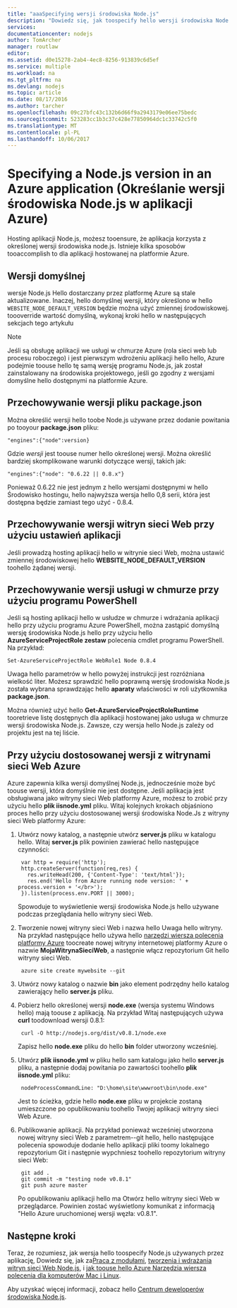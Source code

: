 ```yaml
---
title: "aaaSpecifying wersji środowiska Node.js"
description: "Dowiedz się, jak toospecify hello wersji środowiska Node.js używane przez witryny sieci Web platformy Azure i usługi w chmurze"
services: 
documentationcenter: nodejs
author: TomArcher
manager: routlaw
editor: 
ms.assetid: d0e15278-2ab4-4ec8-8256-913839c6d5ef
ms.service: multiple
ms.workload: na
ms.tgt_pltfrm: na
ms.devlang: nodejs
ms.topic: article
ms.date: 08/17/2016
ms.author: tarcher
ms.openlocfilehash: 09c27bfc43c132b6d66f9a2943179e06ee75bedc
ms.sourcegitcommit: 523283cc1b3c37c428e77850964dc1c33742c5f0
ms.translationtype: MT
ms.contentlocale: pl-PL
ms.lasthandoff: 10/06/2017
---
```

# <a name="specifying-a-nodejs-version-in-an-azure-application"></a>Specifying a Node.js version in an Azure application (Określanie wersji środowiska Node.js w aplikacji Azure)
Hosting aplikacji Node.js, możesz tooensure, że aplikacja korzysta z określonej wersji środowiska node.js. Istnieje kilka sposobów tooaccomplish to dla aplikacji hostowanej na platformie Azure.

## <a name="default-versions"></a>Wersji domyślnej
wersje Node.js Hello dostarczany przez platformę Azure są stale aktualizowane. Inaczej, hello domyślnej wersji, który określono w hello `WEBSITE_NODE_DEFAULT_VERSION` będzie można użyć zmiennej środowiskowej. toooverride wartość domyślną, wykonaj kroki hello w następujących sekcjach tego artykułu

> [!NOTE]
> Jeśli są obsługę aplikacji we usługi w chmurze Azure (rola sieci web lub procesu roboczego) i jest pierwszym wdrożeniu aplikacji hello hello, Azure podejmie toouse hello tę samą wersję programu Node.js, jak został zainstalowany na środowiska projektowego, jeśli go zgodny z wersjami domyślne hello dostępnymi na platformie Azure.
>
>

## <a name="versioning-with-packagejson"></a>Przechowywanie wersji pliku package.json
Można określić wersji hello toobe Node.js używane przez dodanie powitania po tooyour **package.json** pliku:

    "engines":{"node":version}

Gdzie *wersji* jest toouse numer hello określonej wersji. Można określić bardziej skomplikowane warunki dotyczące wersji, takich jak:

    "engines":{"node": "0.6.22 || 0.8.x"}

Ponieważ 0.6.22 nie jest jednym z hello wersjami dostępnymi w hello Środowisko hostingu, hello najwyższa wersja hello 0,8 serii, która jest dostępna będzie zamiast tego użyć - 0.8.4.

## <a name="versioning-websites-with-app-settings"></a>Przechowywanie wersji witryn sieci Web przy użyciu ustawień aplikacji
Jeśli prowadzą hosting aplikacji hello w witrynie sieci Web, można ustawić zmiennej środowiskowej hello **WEBSITE_NODE_DEFAULT_VERSION** toohello żądanej wersji.

## <a name="versioning-cloud-services-with-powershell"></a>Przechowywanie wersji usługi w chmurze przy użyciu programu PowerShell
Jeśli są hosting aplikacji hello w usłudze w chmurze i wdrażania aplikacji hello przy użyciu programu Azure PowerShell, można zastąpić domyślną wersję środowiska Node.js hello przy użyciu hello **AzureServiceProjectRole zestaw** polecenia cmdlet programu PowerShell. Na przykład:

    Set-AzureServiceProjectRole WebRole1 Node 0.8.4

Uwaga hello parametrów w hello powyżej instrukcji jest rozróżniana wielkość liter.  Możesz sprawdzić hello poprawną wersję środowiska Node.js została wybrana sprawdzając hello **aparaty** właściwości w roli użytkownika **package.json**.

Można również użyć hello **Get-AzureServiceProjectRoleRuntime** tooretrieve listę dostępnych dla aplikacji hostowanej jako usługa w chmurze wersji środowiska Node.js.  Zawsze, czy wersja hello Node.js zależy od projektu jest na tej liście.

## <a name="using-a-custom-version-with-azure-websites"></a>Przy użyciu dostosowanej wersji z witrynami sieci Web Azure
Azure zapewnia kilka wersji domyślnej Node.js, jednocześnie może być toouse wersji, która domyślnie nie jest dostępne. Jeśli aplikacja jest obsługiwana jako witryny sieci Web platformy Azure, możesz to zrobić przy użyciu hello **plik iisnode.yml** pliku. Witaj kolejnych krokach objaśniono proces hello przy użyciu dostosowanej wersji środowiska Node.Js z witryny sieci Web platformy Azure:

1. Utwórz nowy katalog, a następnie utwórz **server.js** pliku w katalogu hello. Witaj **server.js** plik powinien zawierać hello następujące czynności:

        var http = require('http');
        http.createServer(function(req,res) {
          res.writeHead(200, {'Content-Type': 'text/html'});
          res.end('Hello from Azure running node version: ' + process.version + '</br>');
        }).listen(process.env.PORT || 3000);

    Spowoduje to wyświetlenie wersji środowiska Node.js hello używane podczas przeglądania hello witryny sieci Web.
2. Tworzenie nowej witryny sieci Web i nazwa hello Uwaga hello witryny. Na przykład następujące hello używa hello [narzędzi wiersza polecenia platformy Azure] toocreate nowej witryny internetowej platformy Azure o nazwie **MojaWitrynaSieciWeb**, a następnie włącz repozytorium Git hello witryny sieci Web.

        azure site create mywebsite --git
3. Utwórz nowy katalog o nazwie **bin** jako element podrzędny hello katalog zawierający hello **server.js** pliku.
4. Pobierz hello określonej wersji **node.exe** (wersja systemu Windows hello) mają toouse z aplikacją. Na przykład Witaj następujących używa **curl** toodownload wersji 0.8.1:

        curl -O http://nodejs.org/dist/v0.8.1/node.exe

    Zapisz hello **node.exe** pliku do hello **bin** folder utworzony wcześniej.
5. Utwórz **plik iisnode.yml** w pliku hello sam katalogu jako hello **server.js** pliku, a następnie dodaj powitania po zawartości toohello **plik iisnode.yml** pliku:

        nodeProcessCommandLine: "D:\home\site\wwwroot\bin\node.exe"

    Jest to ścieżka, gdzie hello **node.exe** pliku w projekcie zostaną umieszczone po opublikowaniu toohello Twojej aplikacji witryny sieci Web Azure.
6. Publikowanie aplikacji. Na przykład ponieważ wcześniej utworzona nowej witryny sieci Web z parametrem--git hello, hello następujące polecenia spowoduje dodanie hello aplikacji pliki toomy lokalnego repozytorium Git i następnie wypchniesz toohello repozytorium witryny sieci Web:

        git add .
        git commit -m "testing node v0.8.1"
        git push azure master

    Po opublikowaniu aplikacji hello ma Otwórz hello witryny sieci Web w przeglądarce. Powinien zostać wyświetlony komunikat z informacją "Hello Azure uruchomionej wersji węzła: v0.8.1".

## <a name="next-steps"></a>Następne kroki
Teraz, że rozumiesz, jak wersja hello toospecify Node.js używanych przez aplikację, Dowiedz się, jak za[Praca z modułami], [tworzenia i wdrażania witryn sieci Web Node.js](app-service-web/app-service-web-get-started-nodejs.md), i [jak toouse hello Azure Narzędzia wiersza polecenia dla komputerów Mac i Linux].

Aby uzyskać więcej informacji, zobacz hello [Centrum deweloperów środowiska Node.js](https://azure.microsoft.com/develop/nodejs/).

[jak toouse hello Azure Narzędzia wiersza polecenia dla komputerów Mac i Linux]:cli-install-nodejs.md
[narzędzi wiersza polecenia platformy Azure]:cli-install-nodejs.md
[Praca z modułami]: nodejs-use-node-modules-azure-apps.md
[build and deploy a Node.js Web Site]: app-service-web/app-service-web-get-started-nodejs.md
